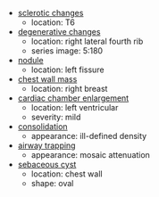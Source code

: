 - [sclerotic changes](../../definitions/hood/sclerotic-lesion.md)
  - location: T6
- [degenerative changes](../../definitions/nuance/thoracic_spine_degenerative_changes.json)
  - location: right lateral fourth rib
  - series image: 5:180
- [nodule](../../definitions/hood/pulmonary-nodule.md)
  - location: left fissure
- [chest wall mass](../../definitions/nuance/chest_wall_mass.json)
  - location: right breast
- [cardiac chamber enlargement](../../definitions/upmedic/Cardiomegaly.cde.md)
  - location: left ventricular
  - severity: mild
- [consolidation](../../definitions/smartreporting/consolidation.txt)
  - appearance: ill-defined density
- [airway trapping](../../definitions/upmedic/AirTrapping.cde.md)
  - appearance: mosaic attenuation
- [sebaceous cyst](../../definitions/upmedic/Cyst.cde.md)
  - location: chest wall
  - shape: oval